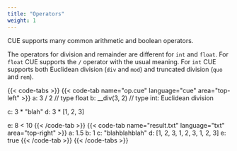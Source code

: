 ```yaml
---
title: "Operators"
weight: 1
---
```


CUE supports many common arithmetic and boolean operators.

The operators for division and remainder are different for `int` and `float`.
For `float` CUE supports the `/` operator with the usual meaning.
For `int` CUE supports both Euclidean division (`div` and `mod`)
and truncated division (`quo` and `rem`).

{{< code-tabs >}}
{{< code-tab name="op.cue" language="cue" area="top-left" >}}
a: 3 / 2       // type float
b: __div(3, 2) // type int: Euclidean division

c: 3 * "blah"
d: 3 * [1, 2, 3]

e: 8 < 10
{{< /code-tab >}}
{{< code-tab name="result.txt" language="txt" area="top-right" >}}
a: 1.5
b: 1
c: "blahblahblah"
d: [1, 2, 3, 1, 2, 3, 1, 2, 3]
e: true
{{< /code-tab >}}
{{< /code-tabs >}}
